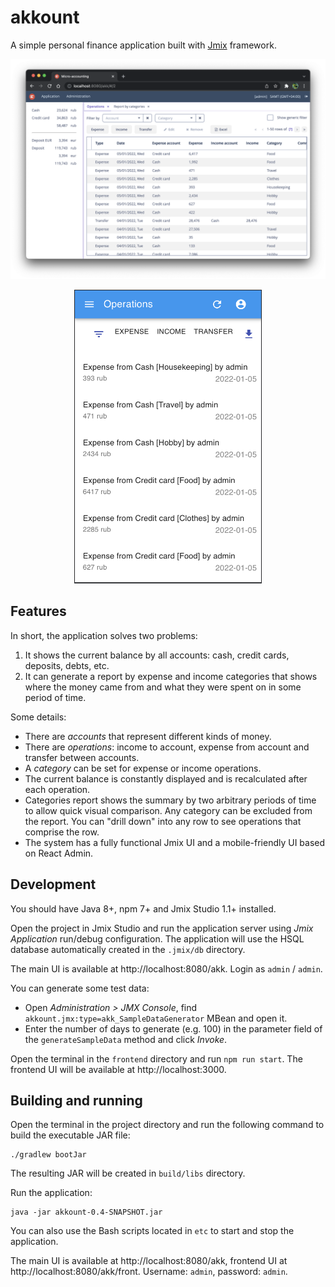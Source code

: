 # akkount

A simple personal finance application built with [Jmix](https://jmix.io) framework.

![desktop-ui](img/ops-desktop.png)

<p align="center">
    <img src="img/ops-mobile.png" width="300" alt="mobile"/>
</p>


## Features

In short, the application solves two problems:
 1. It shows the current balance by all accounts: cash, credit cards, deposits, debts, etc.
 2. It can generate a report by expense and income categories that shows where the money came from and what they were spent on in some period of time.

Some details:
* There are _accounts_ that represent different kinds of money.
* There are _operations_: income to account, expense from account and transfer between accounts.
* A _category_ can be set for expense or income operations.
* The current balance is constantly displayed and is recalculated after each operation.
* Categories report shows the summary by two arbitrary periods of time to allow quick visual comparison. Any category can be excluded from the report. You can "drill down" into any row to see operations that comprise the row.
* The system has a fully functional Jmix UI and a mobile-friendly UI based on React Admin. 

## Development

You should have Java 8+, npm 7+ and Jmix Studio 1.1+ installed.

Open the project in Jmix Studio and run the application server using *Jmix Application* run/debug configuration. The application will use the HSQL database automatically created in the `.jmix/db` directory.

The main UI is available at http://localhost:8080/akk. Login as `admin` / `admin`. 

You can generate some test data:

- Open *Administration > JMX Console*, find `akkount.jmx:type=akk_SampleDataGenerator` MBean and open it.
- Enter the number of days to generate (e.g. 100) in the parameter field of the `generateSampleData` method and click *Invoke*.     

Open the terminal in the `frontend` directory and run `npm run start`. The frontend UI will be available at http://localhost:3000.


## Building and running

Open the terminal in the project directory and run the following command to build the executable JAR file:

```
./gradlew bootJar
```

The resulting JAR will be created in `build/libs` directory.

Run the application:

```
java -jar akkount-0.4-SNAPSHOT.jar
```

You can also use the Bash scripts located in `etc` to start and stop the application.

The main UI is available at http://localhost:8080/akk, frontend UI at http://localhost:8080/akk/front. Username: `admin`, password: `admin`.
